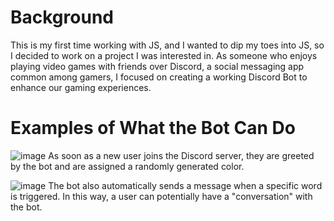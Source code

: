 # Background 
This is my first time working with JS, and I wanted to dip my toes into JS, so I decided to work on a project I was interested in. As someone who enjoys playing video games with friends over Discord, a social messaging app common among gamers, I focused on creating a working Discord Bot to enhance our gaming experiences. 

# Examples of What the Bot Can Do
![image](https://user-images.githubusercontent.com/51142303/167269030-ea101c8f-258e-4eb0-aaeb-0397e9876b04.png)
As soon as a new user joins the Discord server, they are greeted by the bot and are assigned a randomly generated color. 

![image](https://user-images.githubusercontent.com/51142303/167269120-4abd174f-d440-423f-b923-02b20b29d400.png)
The bot also automatically sends a message when a specific word is triggered. In this way, a user can potentially have a "conversation" with the bot. 
